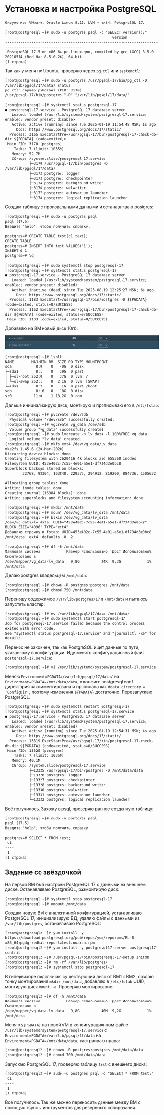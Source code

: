 # Установка и настройка PostgreSQL
```
Окружение: VMware. Oracle Linux 8.10. LVM + ext4. PotsgreSQL 17.

[root@postgresql ~]# sudo -u postgres psql -c "SELECT version();"
                                                 version
---------------------------------------------------------------------------------------------------------
 PostgreSQL 17.5 on x86_64-pc-linux-gnu, compiled by gcc (GCC) 8.5.0 20210514 (Red Hat 8.5.0-26), 64-bit
(1 строка)
```
Так как у меня не Ubuntu, проверяю через `pg_ctl` или `systemctl`:
```
[root@postgresql ~]# sudo -u postgres /usr/pgsql-17/bin/pg_ctl -D /var/lib/pgsql/17/data/ status
pg_ctl: сервер работает (PID: 3170)
/usr/pgsql-17/bin/postgres "-D" "/var/lib/pgsql/17/data/"

[root@postgresql ~]# systemctl status postgresql-17
● postgresql-17.service - PostgreSQL 17 database server
   Loaded: loaded (/usr/lib/systemd/system/postgresql-17.service; enabled; vendor preset: disable>
   Active: active (running) since Tue 2025-08-19 11:54:48 MSK; 1s ago
     Docs: https://www.postgresql.org/docs/17/static/
  Process: 3165 ExecStartPre=/usr/pgsql-17/bin/postgresql-17-check-db-dir ${PGDATA} (code=exited,>
 Main PID: 3170 (postgres)
    Tasks: 7 (limit: 10359)
   Memory: 52.7M
   CGroup: /system.slice/postgresql-17.service
           ├─3170 /usr/pgsql-17/bin/postgres -D /var/lib/pgsql/17/data/
           ├─3172 postgres: logger
           ├─3173 postgres: checkpointer
           ├─3174 postgres: background writer
           ├─3176 postgres: walwriter
           ├─3177 postgres: autovacuum launcher
           └─3178 postgres: logical replication launcher
```
Создаю таблицу с произвольными данными и останавливаю postgres:
```
[root@postgresql ~]# sudo -u postgres psql
psql (17.5)
Введите "help", чтобы получить справку.

postgres=# CREATE TABLE test(c1 text);
CREATE TABLE
postgres=# INSERT INTO test VALUES('1');
INSERT 0 1
postgres=# \q

[root@postgresql ~]# sudo systemctl stop postgresql-17
[root@postgresql ~]# systemctl status postgresql-17
● postgresql-17.service - PostgreSQL 17 database server
   Loaded: loaded (/usr/lib/systemd/system/postgresql-17.service; enabled; vendor preset: disabled)
   Active: inactive (dead) since Tue 2025-08-19 12:25:27 MSK; 6s ago
     Docs: https://www.postgresql.org/docs/17/static/
  Process: 1183 ExecStart=/usr/pgsql-17/bin/postgres -D ${PGDATA} (code=exited, status=0/SUCCESS)
  Process: 1162 ExecStartPre=/usr/pgsql-17/bin/postgresql-17-check-db-dir ${PGDATA} (code=exited, status=0/SUCCESS)
 Main PID: 1183 (code=exited, status=0/SUCCESS)
```
Добавляю на ВМ новый диск 10гб:

![новый диск](https://github.com/H311A/otus-PostgreSQL-2025-07-KocherovaAO/raw/main/Домашние%20Задания/Скриншоты/hmwk3screen1.png)
```
[root@postgresql ~]# lsblk
NAME        MAJ:MIN RM  SIZE RO TYPE MOUNTPOINT
sda           8:0    0   40G  0 disk
├─sda1        8:1    0   39G  0 part
│ ├─ol-root 252:0    0   37G  0 lvm  /
│ └─ol-swap 252:1    0  2,1G  0 lvm  [SWAP]
└─sda2        8:2    0    1G  0 part /boot
sdb           8:16   0   10G  0 disk
sr0          11:0    1 13,2G  0 rom
```
Дальше инициализирую диск, монтирую и прописываю его в `/ets/fstab`:
```
[root@postgresql ~]# pvcreate /dev/sdb
  Physical volume "/dev/sdb" successfully created.
[root@postgresql ~]# vgcreate vg_data /dev/sdb
  Volume group "vg_data" successfully created
[root@postgresql ~]# sudo lvcreate -n lv_data -l 100%FREE vg_data
  Logical volume "lv_data" created.
[root@postgresql ~]# mkfs.ext4 /dev/vg_data/lv_data
mke2fs 1.45.6 (20-Mar-2020)
Discarding device blocks: done
Creating filesystem with 2620416 4k blocks and 655360 inodes
Filesystem UUID: 453e402c-7c55-4e01-a5e1-df734d3e0bc8
Superblock backups stored on blocks:
        32768, 98304, 163840, 229376, 294912, 819200, 884736, 1605632

Allocating group tables: done
Writing inode tables: done
Creating journal (16384 blocks): done
Writing superblocks and filesystem accounting information: done

[root@postgresql ~]# mkdir /mnt/data
[root@postgresql ~]# mount /dev/vg_data/lv_data /mnt/data
[root@postgresql ~]# blkid /dev/vg_data/lv_data
/dev/vg_data/lv_data: UUID="453e402c-7c55-4e01-a5e1-df734d3e0bc8" BLOCK_SIZE="4096" TYPE="ext4"
Добавляю строчку в fstab: UUID=453e402c-7c55-4e01-a5e1-df734d3e0bc8  /mnt/data  ext4  defaults  0  2

[root@postgresql ~]# df -h /mnt/data
Файловая система            Размер Использовано  Дост Использовано% Cмонтировано в
/dev/mapper/vg_data-lv_data   9,8G          24K  9,3G            1% /mnt/data
```
Делаю postgres владельцем `/mnt/data`:
```
[root@postgresql ~]# chown -R postgres:postgres /mnt/data
[root@postgresql ~]# chmod 750 /mnt/data
```
Переношу содержимое `/var/lib/postgres/17` в `/mnt/data` и пытаюсь запустить кластер: 
```
[root@postgresql ~]# mv /var/lib/pgsql/17/data /mnt/data/
[root@postgresql ~]# sudo systemctl start postgresql-17
Job for postgresql-17.service failed because the control process exited with error code.
See "systemctl status postgresql-17.service" and "journalctl -xe" for details.
```
Перенос не закончен, так как PostgreSQL ищет данные по пути, указанному в конфигурации. Иду менять конфигурационный файл `postgresql-17.service`:
```
[root@postgresql ~]# vi /usr/lib/systemd/system/postgresql-17.service
```
Меняю `Environment=PGDATA=/var/lib/pgsql/17/data/` на `Environment=PGDATA=/mnt/data/data`, в конфиге postgresql.conf директория закомментирована и прописана как `#data_directory = 'ConfigDir'`, поэтому изменения `${PGDATA}` достаточно. Перезапускаю PostgreSQL. 
```
[root@postgresql ~]# sudo systemctl restart postgresql-17
[root@postgresql ~]# systemctl status postgresql-17.service
● postgresql-17.service - PostgreSQL 17 database server
   Loaded: loaded (/usr/lib/systemd/system/postgresql-17.service; enabled; vendor preset: disabled)
   Active: active (running) since Tue 2025-08-19 12:54:31 MSK; 4s ago
     Docs: https://www.postgresql.org/docs/17/static/
  Process: 13319 ExecStartPre=/usr/pgsql-17/bin/postgresql-17-check-db-dir ${PGDATA} (code=exited, status=0/SUCCESS)
 Main PID: 13325 (postgres)
    Tasks: 7 (limit: 10359)
   Memory: 40.1M
   CGroup: /system.slice/postgresql-17.service
           ├─13325 /usr/pgsql-17/bin/postgres -D /mnt/data/data
           ├─13326 postgres: logger
           ├─13327 postgres: checkpointer
           ├─13328 postgres: background writer
           ├─13330 postgres: walwriter
           ├─13331 postgres: autovacuum launcher
           └─13332 postgres: logical replication launcher
```
Всё получилось. Захожу в psql, проверяю раннее созданную таблицу:
```
[root@postgresql ~]# sudo -u postgres psql
psql (17.5)
Введите "help", чтобы получить справку.

postgres=# SELECT * FROM test;
 c1
----
 1
(1 строка)
```

## Задание со звёздочкой.

На первой ВМ был настроен PostgreSQL 17 с данными на внешнем диске. Останавливаю PostgreSQL, размонтирую диск:
```
[root@postgresql ~]# systemctl stop postgresql-17
[root@postgresql ~]# umount /mnt/data
```
Создаю новую ВМ с аналогичной конфигурацией, устанавливаю PostgreSQL 17, инициализирую БД, удаляю файлы с данными из `/var/lib/postgres`, останавливаю PostgreSQL:
```
[root@postgresql2 ~]# yum install -y https://download.postgresql.org/pub/repos/yum/reporpms/EL-8-x86_64/pgdg-redhat-repo-latest.noarch.rpm
[root@postgresql2 ~]# yum install -y postgresql17-server postgresql17-contrib
[root@postgresql2 ~]# /usr/pgsql-17/bin/postgresql-17-setup initdb
[root@postgresql2 ~]# rm -rf /var/lib/postgres/
[root@postgresql2 ~]# systemctl stop postgresql-17
```
В гипервизоре подключаю существующий диск от ВМ1 к ВМ2, создаю точку монтирования `mkdir /mnt/data`, добавляю в `/etc/fstab` UUID, монтирую диск `mount -a`. Проверяю монтирование: 
```
[root@postgresql2 ~]# df -h /mnt/data
Файловая система            Размер Использовано  Дост Использовано% Cмонтировано в
/dev/mapper/vg_data-lv_data   9,8G          40M  9,2G            1% /mnt/data
```
Меняю `${PGDATA}` на новой VM в конфигурационном файле `/usr/lib/systemd/system/postgresql-17.service` c `Environment=PGDATA=/var/lib/pgsql/17/data` на `Environment=PGDATA=/mnt/data/data`, настраиваю права:
```
[root@postgresql2 ~]# chown -R postgres:postgres /mnt/data/data
[root@postgresql2 ~]# chmod 700 /mnt/data/data
```
Запускаю PostgreSQL 17, проверяю таблицу `test` с внешнего диска: 
```
[root@postgresql2 ~]# sudo -u postgres psql -c "SELECT * FROM test;"
 c1 
----
 1
(1 строка)
```
Всё получилось. Так же можно переносить данные между ВМ с помощью rsync и инструментов для резервного копирования.

